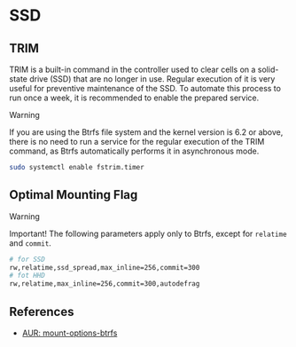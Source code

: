 # SSD

## TRIM

TRIM is a built-in command in the controller used to clear cells on a solid-state drive (SSD) that are no longer in use. Regular execution of it is very useful for preventive maintenance of the SSD. To automate this process to run once a week, it is recommended to enable the prepared service.

> [!WARNING]
> If you are using the Btrfs file system and the kernel version is 6.2 or above, there is no need to run a service for the regular execution of the TRIM command, as Btrfs automatically performs it in asynchronous mode.

```sh
sudo systemctl enable fstrim.timer
```

## Optimal Mounting Flag

> [!WARNING]
> Important! The following parameters apply only to Btrfs, except for `relatime` and `commit`.

```sh
# for SSD
rw,relatime,ssd_spread,max_inline=256,commit=300
# fot HHD
rw,relatime,max_inline=256,commit=300,autodefrag
```

## References

- [AUR: mount-options-btrfs](https://ventureo.codeberg.page/source/file-systems.html#mount-options-btrfs)

